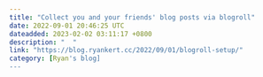 ```yaml
---
title: "Collect you and your friends' blog posts via blogroll"
date: 2022-09-01 20:46:25 UTC
dateadded: 2023-02-02 03:11:17 +0800
description: "  "
link: "https://blog.ryankert.cc/2022/09/01/blogroll-setup/"
category: [Ryan's blog]
---
```

